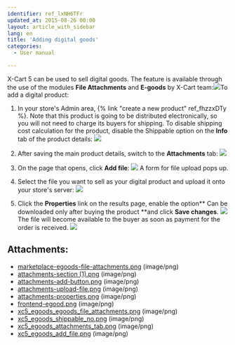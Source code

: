 ```yaml
---
identifier: ref_lxNH6TFr
updated_at: 2015-08-26 00:00
layout: article_with_sidebar
lang: en
title: 'Adding digital goods'
categories:
  - User manual

---
```



X-Cart 5 can be used to sell digital goods. The feature is available through the use of the modules **File Attachments** and **E-goods** by X-Cart team:![]({{site.baseurl}}/attachments/6389800/8719222.png?effects=drop-shadow)To add a digital product:

1.  In your store's Admin area, {% link "create a new product" ref_fhzzxDTy %}. Note that this product is going to be distributed electronically, so you will not need to charge its buyers for shipping. To disable shipping cost calculation for the product, disable the Shippable option on the **Info** tab of the product details:
    ![]({{site.baseurl}}/attachments/6389800/8719223.png?effects=drop-shadow)
2.  After saving the main product details, switch to the **Attachments** tab:
    ![]({{site.baseurl}}/attachments/6389800/8719224.png?effects=drop-shadow)
3.  On the page that opens, click **Add file**:
    ![]({{site.baseurl}}/attachments/6389800/8719225.png?effects=drop-shadow)
    A form for file upload pops up.

4.  Select the file you want to sell as your digital product and upload it onto your store's server:
    ![]({{site.baseurl}}/attachments/6389800/6586452.png)

5.  Click the **Properties** link on the results page, enable the option** Can be downloaded only after buying the product **and click **Save changes**.
    ![]({{site.baseurl}}/attachments/6389800/6586453.png?effects=drop-shadow)
    The file will become available to the buyer as soon as payment for the order is received.
    ![]({{site.baseurl}}/attachments/6389800/6586454.png?effects=drop-shadow)

## Attachments:

* [marketplace-egoods-file-attachments.png]({{site.baseurl}}/attachments/6389800/6586442.png) (image/png)
* [attachments-section (1).png]({{site.baseurl}}/attachments/6389800/6586450.png) (image/png)
* [attachments-add-button.png]({{site.baseurl}}/attachments/6389800/6586451.png) (image/png)
* [attachments-upload-file.png]({{site.baseurl}}/attachments/6389800/6586452.png) (image/png)
* [attachments-properties.png]({{site.baseurl}}/attachments/6389800/6586453.png) (image/png)
* [frontend-egood.png]({{site.baseurl}}/attachments/6389800/6586454.png) (image/png)
* [xc5_egoods_egoods_file_attachments.png]({{site.baseurl}}/attachments/6389800/8719222.png) (image/png)
* [xc5_egoods_shippable_no.png]({{site.baseurl}}/attachments/6389800/8719223.png) (image/png)
* [xc5_egoods_attachments_tab.png]({{site.baseurl}}/attachments/6389800/8719224.png) (image/png)
* [xc5_egoods_add_file.png]({{site.baseurl}}/attachments/6389800/8719225.png) (image/png)